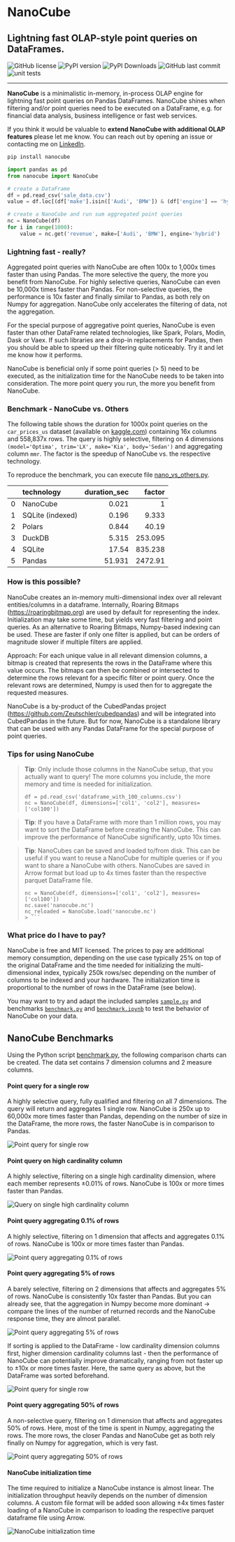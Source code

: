# NanoCube

## Lightning fast OLAP-style point queries on DataFrames.

![GitHub license](https://img.shields.io/github/license/Zeutschler/nanocube?color=A1C547)
![PyPI version](https://img.shields.io/pypi/v/nanocube?logo=pypi&logoColor=979DA4&color=A1C547)
![PyPI Downloads](https://img.shields.io/pypi/dm/nanocube.svg?logo=pypi&logoColor=979DA4&label=PyPI%20downloads&color=A1C547)
![GitHub last commit](https://img.shields.io/github/last-commit/Zeutschler/nanocube?logo=github&logoColor=979DA4&color=A1C547)
![unit tests](https://img.shields.io/github/actions/workflow/status/zeutschler/nanocube/python-package.yml?logo=GitHub&logoColor=979DA4&label=unit%20tests&color=A1C547)

-----------------

**NanoCube** is a minimalistic in-memory, in-process OLAP engine for lightning fast point queries
on Pandas DataFrames. NanoCube shines when filtering and/or point queries need to be executed on a DataFrame,
e.g. for financial data analysis, business intelligence or fast web services.

If you think it would be valuable to **extend NanoCube with additional OLAP features** 
please let me know. You can reach out by opening an issue or contacting me 
on [LinkedIn](https://www.linkedin.com/in/thomas-zeutschler/).

``` bash
pip install nanocube
```

```python
import pandas as pd
from nanocube import NanoCube

# create a DataFrame
df = pd.read_csv('sale_data.csv')
value = df.loc[(df['make'].isin(['Audi', 'BMW']) & (df['engine'] == 'hybrid')]['revenue'].sum()

# create a NanoCube and run sum aggregated point queries
nc = NanoCube(df)
for i in range(1000):
    value = nc.get('revenue', make=['Audi', 'BMW'], engine='hybrid')
```

### Lightning fast - really?
Aggregated point queries with NanoCube are often 100x to 1,000x times faster than using Pandas.
The more selective the query, the more you benefit from NanoCube. For highly selective queries,
NanoCube can even be 10,000x times faster than Pandas. For non-selective queries, the performance
is 10x faster and finally similar to Pandas, as both rely on Numpy for aggregation. NanoCube
only accelerates the filtering of data, not the aggregation.


For the special purpose of aggregative point queries, NanoCube is even faster than other 
DataFrame related technologies, like Spark, Polars, Modin, Dask or Vaex. If such libraries are 
a drop-in replacements for Pandas, then you should be able to speed up their filtering quite noticeably. 
Try it and let me know how it performs.

NanoCube is beneficial only if some point queries (> 5) need to be executed, as the 
initialization time for the NanoCube needs to be taken into consideration.
The more point query you run, the more you benefit from NanoCube.

### Benchmark - NanoCube vs. Others
The following table shows the duration for 1000x point queries on the
`car_prices_us` dataset (available on [kaggle.com](https://www.kaggle.com)) containing 16x columns and 558,837x rows. 
The query is highly selective, filtering on 4 dimensions `(model='Optima', trim='LX', make='Kia', body='Sedan')` and 
aggregating column `mmr`. The factor is the speedup of NanoCube vs. the respective technology.

To reproduce the benchmark, you can execute file [nano_vs_others.py](benchmarks/nano_vs_others.py).

|    | technology       |   duration_sec |   factor |
|---:|:-----------------|---------------:|---------:|
|  0 | NanoCube         |          0.021 |    1     |
|  1 | SQLite (indexed) |          0.196 |    9.333 |
|  2 | Polars           |          0.844 |   40.19  |
|  3 | DuckDB           |          5.315 |  253.095 |
|  4 | SQLite           |         17.54  |  835.238 |
|  5 | Pandas           |         51.931 | 2472.91  |


### How is this possible?
NanoCube creates an in-memory multi-dimensional index over all relevant entities/columns in a dataframe.
Internally, Roaring Bitmaps (https://roaringbitmap.org) are used by default for representing the index. 
Initialization may take some time, but yields very fast filtering and point queries. As an alternative
to Roaring Bitmaps, Numpy-based indexing can be used. These are faster if only one filter is applied,
but can be orders of magnitude slower if multiple filters are applied.

Approach: For each unique value in all relevant dimension columns, a bitmap is created that represents the 
rows in the DataFrame where this value occurs. The bitmaps can then be combined or intersected to determine 
the rows relevant for a specific filter or point query. Once the relevant rows are determined, Numpy is used
then for to aggregate the requested measures. 

NanoCube is a by-product of the CubedPandas project (https://github.com/Zeutschler/cubedpandas) and will be integrated
into CubedPandas in the future. But for now, NanoCube is a standalone library that can be used with 
any Pandas DataFrame for the special purpose of point queries.

### Tips for using NanoCube
> **Tip**: Only include those columns in the NanoCube setup, that you actually want to query!
> The more columns you include, the more memory and time is needed for initialization.
> ```
> df = pd.read_csv('dataframe_with_100_columns.csv')
> nc = NanoCube(df, dimensions=['col1', 'col2'], measures=['col100'])
> ```

> **Tip**: If you have a DataFrame with more than 1 million rows, you may want to sort the DataFrame
> before creating the NanoCube. This can improve the performance of NanoCube significantly, upto 10x times.

> **Tip**: NanoCubes can be saved and loaded to/from disk. This can be useful if you want to reuse a NanoCube
> for multiple queries or if you want to share a NanoCube with others. NanoCubes are saved in Arrow format but
> load up to 4x times faster than the respective parquet DataFrame file.
> ```
> nc = NanoCube(df, dimensions=['col1', 'col2'], measures=['col100'])
> nc.save('nanocube.nc')
> nc_reloaded = NanoCube.load('nanocube.nc')
> > ```


### What price do I have to pay?
NanoCube is free and MIT licensed. The prices to pay are additional memory consumption, depending on the
use case typically 25% on top of the original DataFrame and the time needed for initializing the 
multi-dimensional index, typically 250k rows/sec depending on the number of columns to be indexed and 
your hardware. The initialization time is proportional to the number of rows in the DataFrame (see below).

You may want to try and adapt the included samples [`sample.py`](samples/sample.py) and benchmarks 
[`benchmark.py`](benchmarks/benchmark.py) and [`benchmark.ipynb`](benchmarks/benchmark.ipynb) to test the behavior of NanoCube 
on your data.

## NanoCube Benchmarks

Using the Python script [benchmark.py](benchmarks/benchmark.py), the following comparison charts can be created.
The data set contains 7 dimension columns and 2 measure columns.

#### Point query for a single row
A highly selective query, fully qualified and filtering on all 7 dimensions. The query will return and aggregates 1 single row.
NanoCube is 250x up to 60,000x more times faster than Pandas, depending on the number of size in the DataFrame,
the more rows, the faster NanoCube is in comparison to Pandas.

![Point query for single row](benchmarks/charts/s.png)


#### Point query on high cardinality column
A highly selective, filtering on a single high cardinality dimension, where each member
represents ±0.01% of rows. NanoCube is 100x or more times faster than Pandas. 

![Query on single high cardinality column](benchmarks/charts/hk.png)


#### Point query aggregating 0.1% of rows
A highly selective, filtering on 1 dimension that affects and aggregates 0.1% of rows.
NanoCube is 100x or more times faster than Pandas. 

![Point query aggregating 0.1% of rows](benchmarks/charts/m.png)

#### Point query aggregating 5% of rows
A barely selective, filtering on 2 dimensions that affects and aggregates 5% of rows.
NanoCube is consistently 10x faster than Pandas. But you can already see, that the 
aggregation in Numpy become more dominant -> compare the lines of the number of returned 
records and the NanoCube response time, they are almost parallel. 

![Point query aggregating 5% of rows](benchmarks/charts/l.png)

If sorting is applied to the DataFrame - low cardinality dimension columns first, higher dimension cardinality 
columns last - then the performance of NanoCube can potentially improve dramatically, ranging from not faster
up to ±10x or more times faster. Here, the same query as above, but the DataFrame was sorted beforehand.

![Point query for single row](benchmarks/charts/l_sorted.png)


#### Point query aggregating 50% of rows
A non-selective query, filtering on 1 dimension that affects and aggregates 50% of rows.
Here, most of the time is spent in Numpy, aggregating the rows. The more
rows, the closer Pandas and NanoCube get as both rely finally on Numpy for
aggregation, which is very fast.

![Point query aggregating 50% of rows](benchmarks/charts/xl.png)

#### NanoCube initialization time
The time required to initialize a NanoCube instance is almost linear.
The initialization throughput heavily depends on the number of dimension columns. 
A custom file format will be added soon allowing ±4x times faster loading
of a NanoCube in comparison to loading the respective parquet dataframe file
using Arrow.

![NanoCube initialization time](benchmarks/charts/init.png)



